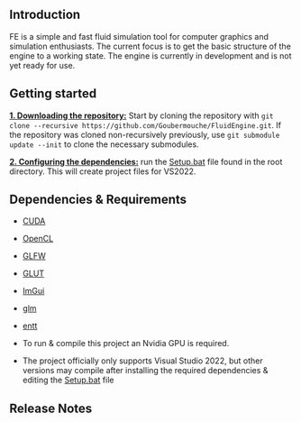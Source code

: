 ## Introduction
FE is a simple and fast fluid simulation tool for computer graphics and simulation enthusiasts. The current focus is to get the basic structure of the engine to a working state. The engine is currently in development and is not yet ready for use. 

## Getting started
<ins>**1. Downloading the repository:**</ins>
Start by cloning the repository with `git clone --recursive https://github.com/Goubermouche/FluidEngine.git`.
If the repository was cloned non-recursively previously, use `git submodule update --init` to clone the necessary submodules.

<ins>**2. Configuring the dependencies:**</ins>
run the [Setup.bat](https://github.com/Goubermouche/FluidEngine/blob/master/Setup.bat) file found in the root directory. This will create project files for VS2022.

## Dependencies & Requirements

- [CUDA](https://developer.nvidia.com/cuda-downloads)
- [OpenCL](https://www.khronos.org/opencl/)
- [GLFW](https://github.com/TheCherno/GLFW)
- [GLUT](https://www.opengl.org/resources/libraries/glut/glut_downloads.php)
- [ImGui](https://github.com/TheCherno/imgui)
- [glm](https://github.com/g-truc/glm)
- [entt](https://github.com/skypjack/entt)

- To run & compile this project an Nvidia GPU is required.
- The project officially only supports Visual Studio 2022, but other versions may compile after installing the required dependencies & editing the [Setup.bat](https://github.com/Goubermouche/FluidEngine/blob/master/Setup.bat) file 

## Release Notes
